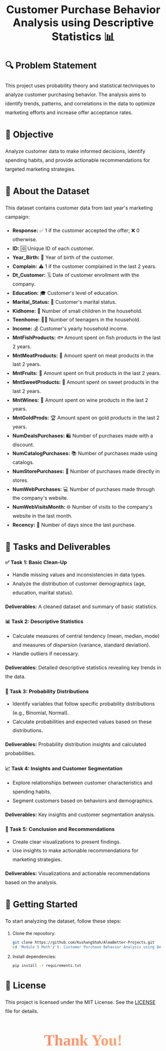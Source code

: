 <h1 align="center">Customer Purchase Behavior Analysis using Descriptive Statistics 📊</h1>

<style>
    h1 {
        font-size: 35px;
    }
    h1:hover {
        color: cyan;
        transition: color 0.2s ease-in-out, transform 0.2s ease-in-out;
        transform: scale(1.02);
    }
    h2 {
        font-size: 28px;
        transition: color 0.2s ease-in-out;
    }
    h2:hover {
        color: cyan;
    }
    p {
        font-size: 16px;
        line-height: 1.8;
    }
    ul li {
        font-size: 16px;
        line-height: 1.8;
        transition: color 0.2s ease-in-out;
    }
    ul li:hover {
        color: cyan;
    }
</style>

<h2>🔍 Problem Statement</h2>
<p>
    This project uses probability theory and statistical techniques to analyze customer purchasing behavior. 
    The analysis aims to identify trends, patterns, and correlations in the data to optimize marketing efforts 
    and increase offer acceptance rates.
</p>

<h2>🎯 Objective</h2>
<p>
    Analyze customer data to make informed decisions, identify spending habits, and provide actionable recommendations 
    for targeted marketing strategies.
</p>

<h2>📁 About the Dataset</h2>
<p>This dataset contains customer data from last year's marketing campaign:</p>
<ul>
    <li><b>Response:</b> ✅ 1 if the customer accepted the offer; ❌ 0 otherwise.</li>
    <li><b>ID:</b> 🆔 Unique ID of each customer.</li>
    <li><b>Year_Birth:</b> 📅 Year of birth of the customer.</li>
    <li><b>Complain:</b> ⚠️ 1 if the customer complained in the last 2 years.</li>
    <li><b>Dt_Customer:</b> 🗓️ Date of customer enrollment with the company.</li>
    <li><b>Education:</b> 🎓 Customer's level of education.</li>
    <li><b>Marital_Status:</b> 💍 Customer's marital status.</li>
    <li><b>Kidhome:</b> 👶 Number of small children in the household.</li>
    <li><b>Teenhome:</b> 🧑‍🦱 Number of teenagers in the household.</li>
    <li><b>Income:</b> 💰 Customer's yearly household income.</li>
    <li><b>MntFishProducts:</b> 🐟 Amount spent on fish products in the last 2 years.</li>
    <li><b>MntMeatProducts:</b> 🍖 Amount spent on meat products in the last 2 years.</li>
    <li><b>MntFruits:</b> 🍎 Amount spent on fruit products in the last 2 years.</li>
    <li><b>MntSweetProducts:</b> 🍬 Amount spent on sweet products in the last 2 years.</li>
    <li><b>MntWines:</b> 🍷 Amount spent on wine products in the last 2 years.</li>
    <li><b>MntGoldProds:</b> 🏆 Amount spent on gold products in the last 2 years.</li>
    <li><b>NumDealsPurchases:</b> 🛍️ Number of purchases made with a discount.</li>
    <li><b>NumCatalogPurchases:</b> 📚 Number of purchases made using catalogs.</li>
    <li><b>NumStorePurchases:</b> 🏬 Number of purchases made directly in stores.</li>
    <li><b>NumWebPurchases:</b> 💻 Number of purchases made through the company's website.</li>
    <li><b>NumWebVisitsMonth:</b> 🌐 Number of visits to the company's website in the last month.</li>
    <li><b>Recency:</b> 📆 Number of days since the last purchase.</li>
</ul>

<h2>📝 Tasks and Deliverables</h2>

<h3>✅ Task 1: Basic Clean-Up</h3>
<ul>
    <li>Handle missing values and inconsistencies in data types.</li>
    <li>Analyze the distribution of customer demographics (age, education, marital status).</li>
</ul>
<p><b>Deliverables:</b> A cleaned dataset and summary of basic statistics.</p>

<h3>📊 Task 2: Descriptive Statistics</h3>
<ul>
    <li>Calculate measures of central tendency (mean, median, mode) and measures of dispersion (variance, standard deviation).</li>
    <li>Handle outliers if necessary.</li>
</ul>
<p><b>Deliverables:</b> Detailed descriptive statistics revealing key trends in the data.</p>

<h3>🎲 Task 3: Probability Distributions</h3>
<ul>
    <li>Identify variables that follow specific probability distributions (e.g., Binomial, Normal).</li>
    <li>Calculate probabilities and expected values based on these distributions.</li>
</ul>
<p><b>Deliverables:</b> Probability distribution insights and calculated probabilities.</p>

<h3>📈 Task 4: Insights and Customer Segmentation</h3>
<ul>
    <li>Explore relationships between customer characteristics and spending habits.</li>
    <li>Segment customers based on behaviors and demographics.</li>
</ul>
<p><b>Deliverables:</b> Key insights and customer segmentation analysis.</p>

<h3>📢 Task 5: Conclusion and Recommendations</h3>
<ul>
    <li>Create clear visualizations to present findings.</li>
    <li>Use insights to make actionable recommendations for marketing strategies.</li>
</ul>
<p><b>Deliverables:</b> Visualizations and actionable recommendations based on the analysis.</p>

<h2>🚀 Getting Started</h2>
<p>To start analyzing the dataset, follow these steps:</p>

1. Clone the repository:
    ```bash
    git clone https://github.com/KushangShah/AlmaBetter-Projects.git
    cd 'Module 5 Math'/'5. Customer Purchase Behavior Analysis using Descriptive Statistics'
    ```
2. Install dependencies:
    ```bash
    pip install -r requirements.txt
    ```

<h2>📜 License</h2>
<p>This project is licensed under the MIT License. See the <a href="https://github.com/KushangShah/AlmaBetter-Projects/blob/main/LICENSE">LICENSE</a> file for details.</p>

<h1 id="thank-you">Thank You!</h1>

<style>
    #thank-you {
        font-size: 50px;
        font-family: 'Brush Script MT', cursive;
        background: linear-gradient(to right, #ff7e5f, #feb47b);
        -webkit-background-clip: text;
        -webkit-text-fill-color: transparent;
        text-align: center;
        margin-top: 50px;
        transition: transform 0.3s ease-in-out, text-shadow 0.3s ease-in-out;
    }
    #thank-you:hover {
        transform: scale(1.1);
        text-shadow: 0 0 10px rgba(255, 126, 95, 0.8), 0 0 20px rgba(254, 180, 123, 0.8);
    }
</style>
